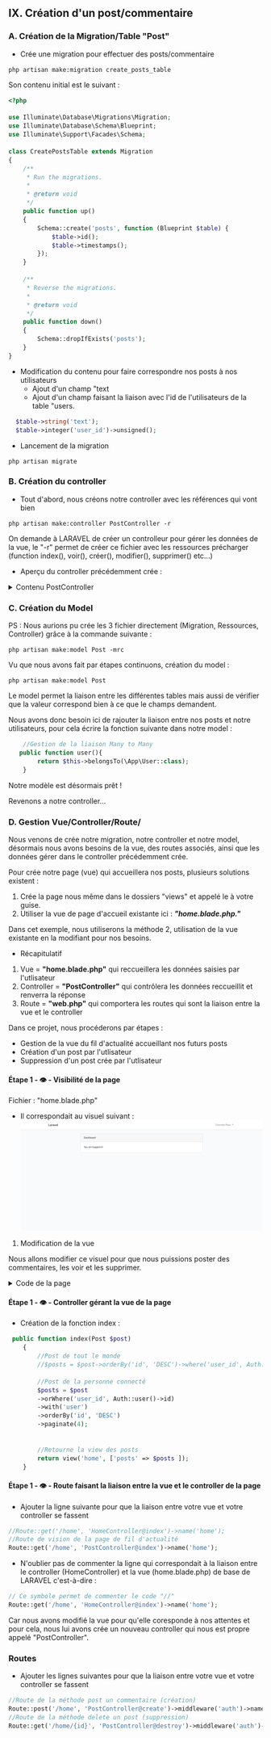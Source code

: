 ## IX. Création d'un post/commentaire

### A. Création de la Migration/Table "Post"

-   Crée une migration pour effectuer des posts/commentaire

```
php artisan make:migration create_posts_table
```

Son contenu initial est le suivant :

```php
<?php

use Illuminate\Database\Migrations\Migration;
use Illuminate\Database\Schema\Blueprint;
use Illuminate\Support\Facades\Schema;

class CreatePostsTable extends Migration
{
    /**
     * Run the migrations.
     *
     * @return void
     */
    public function up()
    {
        Schema::create('posts', function (Blueprint $table) {
            $table->id();
            $table->timestamps();
        });
    }

    /**
     * Reverse the migrations.
     *
     * @return void
     */
    public function down()
    {
        Schema::dropIfExists('posts');
    }
}

```

-   Modification du contenu pour faire correspondre nos posts à nos utilisateurs
    -   Ajout d'un champ "text
    -   Ajout d'un champ faisant la liaison avec l'id de l'utilisateurs de la table "users.

```php
  $table->string('text');
  $table->integer('user_id')->unsigned();
```

-   Lancement de la migration

```
php artisan migrate
```

### B. Création du controller

-   Tout d'abord, nous créons notre controller avec les références qui vont bien

```
php artisan make:controller PostController -r
```

<p>
    On demande à LARAVEL de créer un controlleur pour gérer les données de la vue, le "-r" permet de créer ce fichier avec les ressources précharger (function index(), voir(), créer(), modifier(), supprimer() etc...)
</p>

-   Aperçu du controller précédemment crée :

<details>
<summary>Contenu PostController</summary>

```php
<?php

namespace App\Http\Controllers;

use Illuminate\Http\Request;
use Illuminate\Support\Facades\Auth;
use App\Post;
use App\User;

class PostController extends Controller
{
    /**
     * Display a listing of the resource.
     *
     * @return \Illuminate\Http\Response
     */
    public function index()
    {
        //
    }

    /**
     * Show the form for creating a new resource.
     *
     * @return \Illuminate\Http\Response
     */
    public function create()
    {
        //
    }

    /**
     * Store a newly created resource in storage.
     *
     * @param  \Illuminate\Http\Request  $request
     * @return \Illuminate\Http\Response
     */
    public function store(Request $request)
    {
        //
    }

    /**
     * Display the specified resource.
     *
     * @param  int  $id
     * @return \Illuminate\Http\Response
     */
    public function show($id)
    {
        //
    }

    /**
     * Show the form for editing the specified resource.
     *
     * @param  int  $id
     * @return \Illuminate\Http\Response
     */
    public function edit($id)
    {
        //
    }

    /**
     * Update the specified resource in storage.
     *
     * @param  \Illuminate\Http\Request  $request
     * @param  int  $id
     * @return \Illuminate\Http\Response
     */
    public function update(Request $request, $id)
    {
        //
    }

    /**
     * Remove the specified resource from storage.
     *
     * @param  int  $id
     * @return \Illuminate\Http\Response
     */
    public function destroy($id)
    {
        //
    }
}

```

</details>

### C. Création du Model

PS : Nous aurions pu crée les 3 fichier directement (Migration, Ressources, Controller) grâce à la commande suivante :

```
php artisan make:model Post -mrc
```

Vu que nous avons fait par étapes continuons, création du model :

```
php artisan make:model Post
```

Le model permet la liaison entre les différentes tables mais aussi de vérifier que la valeur correspond bien à ce que le champs demandent.

Nous avons donc besoin ici de rajouter la liaison entre nos posts et notre utilisateurs, pour cela écrire la fonction suivante dans notre model :

```php
    //Gestion de la liaison Many to Many
   public function user(){
        return $this->belongsTo(\App\User::class);
    }
```

Notre modèle est désormais prêt !

Revenons a notre controller...

### D. Gestion Vue/Controller/Route/

<p>
    Nous venons de crée notre migration, notre controller et notre model, désormais nous avons besoins de la vue, des routes associés, ainsi que les données gérer dans le controller précédemment crée.
</p>

Pour crée notre page (vue) qui accueillera nos posts, plusieurs solutions existent :

1. Crée la page nous même dans le dossiers "views" et appelé le à votre guise.
2. Utiliser la vue de page d'accueil existante ici : **_"home.blade.php."_**

Dans cet exemple, nous utiliserons la méthode 2, utilisation de la vue existante en la modifiant pour nos besoins.

-   Récapitulatif

1. Vue = **"home.blade.php"** qui reccueillera les données saisies par l'utlisateur
2. Controller = **"PostController"** qui contrôlera les données reccueillit et renverra la réponse
3. Route = **"web.php"** qui comportera les routes qui sont la liaison entre la vue et le controller

Dans ce projet, nous procéderons par étapes :

-   Gestion de la vue du fil d'actualité accueillant nos futurs posts
-   Création d'un post par l'utlisateur
-   Suppression d'un post crée par l'utlisateur

#### Étape 1 - &#128065; - Visibilité de la page

Fichier : "home.blade.php"

-   Il correspondait au visuel suivant :
    ![Base-logged_in.png](Base-logged_in.png)

1.  Modification de la vue

Nous allons modifier ce visuel pour que nous puissions poster des commentaires, les voir et les supprimer.

<details>
<summary>Code de la page</summary>

```php
@extends('layouts.app')
@section('title')
Laravel Facebook - Home
@endsection
@section('content')
<div class="container">
    <div class="row justify-content-center">
        <div class="col-md-10">
            @if(session()->has('ok'))
            <div class="alert alert-success alert-dismissible">{!! session('ok') !!}</div>
            @endif


            <div class="d-flex">

                <div class="card mr-2 w-75">
                    <div class="card-header">Tweets</div>
                    <div class="card-body outer">
                        @if($posts)
                        @foreach ($posts as $post)
                        @csrf
                        <div class="child border-bottom mb-2 pb-2">
                            <div class="mb-2 mr-2 float-left" style="width:80px;"><a
                                    href="{{ route('profil', $post->user->pseudo) }}">
                                    <img class="m-auto rounded img-thumbnail" src="{{$post->user->getAvatar()}}"
                                        width="100%" height="100%">
                                </a>
                                <!--
                                        Avant en dure : src="./img/tweet1.png"
                                        Après en BDD : src = ./img/$post->user->avatar
                                    -->
                            </div>
                            <div class="d-flex">
                                <a href="{{ route('profil', $post->user->pseudo) }}" class="mr-auto"
                                    style="text-decoration: none; color: inherit;">
                                    <div class="d-flex">
                                        <H5 class="font-weight-bold pr-2">{{$post->user->name}}</H5>
                                        <p>{{$post->user->pseudo}}</p>
                                    </div>
                                </a>
                                <form action="{{route('destroy.post', $post->id)}}" method="DELETE" id="myform">
                                    @if ($post->user->name === Auth::user()->name)
                                    <button type="submit" class="btn btn-outline-danger p-2" onclick="if(confirm('Voulez-vous vraiment supprimer ce post ?')){
                                            return true;}else{ return false;}">Supprimer</button>
                                    @endif
                                </form>
                            </div>
                            <div class="d-flex">
                                <p class="mr-auto w-70 text-info">
                                    {{$post->text }}
                                </p>
                                <p class="p-2 text-secondary font-italic">
                                    {{$post->created_at->locale('fr_FR')->diffForHumans()}}</p>
                            </div>
                        </div>
                        @endforeach
                        @endif
                        {{$posts->links()}}
                    </div>
                    <!--<a href="#" id="showMore">Show More</a>-->
                </div>

                <div class="card w-50 h-50">
                    <div class="card-header">Ecrire un tweet</div>
                    <div class="card-body">
                        @if ($errors->any())
                        <div class="alert alert-danger">
                            <ul>
                                @foreach ($errors->all() as $error)
                                <li>{{ $error }}</li>
                                @endforeach
                            </ul>
                        </div>
                        @endif
                        <div class="form-group m-2 ">
                            <form method="post" action="{{route('create.post')}}">
                                <input type="hidden" name="user_id" value="{{ Auth::user()->id }}">
                                <textarea name="text" class="form-control @error('text') is-invalid @enderror mb-2"
                                    id="text" rows="3">{{ old('text') }}</textarea>
                                {{csrf_field()}}
                                <button href="#" class="btn btn-primary btn-lg btn-block" role="button"
                                    aria-pressed="true" type="submit">Tweet</button>
                            </form>
                        </div>
                    </div>
                </div>

            </div>


        </div>
    </div>
</div>
</div>
@endsection

```

</details>

#### Étape 1 - &#128065; - Controller gérant la vue de la page

-   Création de la fonction index :

```php
 public function index(Post $post)
    {
        //Post de tout le monde
        //$posts = $post->orderBy('id', 'DESC')->where('user_id', Auth::user()->id)->paginate(4);

        //Post de la personne connecté
        $posts = $post
        ->orWhere('user_id', Auth::user()->id)
        ->with('user')
        ->orderBy('id', 'DESC')
        ->paginate(4);


        //Retourne la view des posts
        return view('home', ['posts' => $posts ]);
    }
```

#### Étape 1 - &#128065; - Route faisant la liaison entre la vue et le controller de la page

-   Ajouter la ligne suivante pour que la liaison entre votre vue et votre controller se fassent

```php
//Route::get('/home', 'HomeController@index')->name('home');
//Route de vision de la page de fil d'actualité
Route::get('/home', 'PostController@index')->name('home');
```

-   N'oublier pas de commenter la ligne qui correspondait à la liaison entre le controller (HomeController) et la vue (home.blade.php) de base de LARAVEL c'est-à-dire :

```php
// Ce symbole permet de commenter le code "//"
Route::get('/home', 'HomeController@index')->name('home');
```

Car nous avons modifié la vue pour qu'elle coresponde à nos attentes et pour cela, nous lui avons crée un nouveau controller qui nous est propre appelé "PostController".

### Routes

-   Ajouter les lignes suivantes pour que la liaison entre votre vue et votre controller se fassent

```php
//Route de la méthode post un commentaire (création)
Route::post('/home', 'PostController@create')->middleware('auth')->name('create.post');
//Route de la méthode delete un post (suppression)
Route::get('/home/{id}', 'PostController@destroy')->middleware('auth')->name('destroy.post');
```
